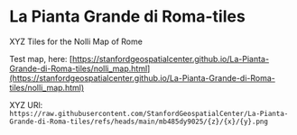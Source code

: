 # La Pianta Grande di Roma-tiles

XYZ Tiles for the Nolli Map of Rome

Test map, here: [https://stanfordgeospatialcenter.github.io/La-Pianta-Grande-di-Roma-tiles/nolli_map.html](https://stanfordgeospatialcenter.github.io/La-Pianta-Grande-di-Roma-tiles/nolli_map.html)

XYZ URl: `https://raw.githubusercontent.com/StanfordGeospatialCenter/La-Pianta-Grande-di-Roma-tiles/refs/heads/main/mb485dy9025/{z}/{x}/{y}.png`
